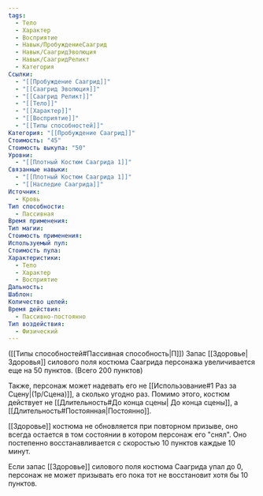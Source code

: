 ```yaml
---
tags:
  - Тело
  - Характер
  - Восприятие
  - Навык/ПробуждениеСаагрид
  - Навык/СаагридЭволюция
  - Навык/СаагридРеликт
  - Категория
Ссылки:
  - "[[Пробуждение Саагрид]]"
  - "[[Саагрид Эволюция]]"
  - "[[Саагрид Реликт]]"
  - "[[Тело]]"
  - "[[Характер]]"
  - "[[Восприятие]]"
  - "[[Типы способностей]]"
Категория: "[[Пробуждение Саагрид]]"
Стоимость: "45"
Стоимость выкупа: "50"
Уровни:
  - "[[Плотный Костюм Саагрида 1]]"
Связанные навыки:
  - "[[Плотный Костюм Саагрида 1]]"
  - "[[Наследие Саагрида]]"
Источник:
  - Кровь
Тип способности:
  - Пассивная
Время применения: 
Тип магии: 
Стоимость применения: 
Используемый пул: 
Стоимость пула: 
Характеристики:
  - Тело
  - Характер
  - Восприятие
Дальность: 
Шаблон: 
Количество целей: 
Время действия:
  - Пассивно-постоянно
Тип воздействия:
  - Физический
---
```

([[Типы способностей#Пассивная способность|П]]) Запас [[Здоровье|Здоровья]] силового поля костюма Саагрида персонажа увеличивается еще на 50 пунктов. (Всего 200 пунктов)

Также, персонаж может надевать его не [[Использование#1 Раз за Сцену|(1р/Сцена)]], а сколько угодно раз.
Помимо этого, костюм действует не [[Длительность#До конца сцены| До конца сцены]], а [[Длительность#Постоянная|Постоянно]].

[[Здоровье]] костюма не обновляется при повторном призыве, оно всегда остается в том состоянии в котором персонаж его "снял". Оно постепенно восстанавливается с скоростью 10 пунктов каждые 10 минут. 

Если запас [[Здоровье]] силового поля костюма Саагрида упал до 0, персонаж не может призывать его пока тот не восстановит хотя бы 10 пунктов. 